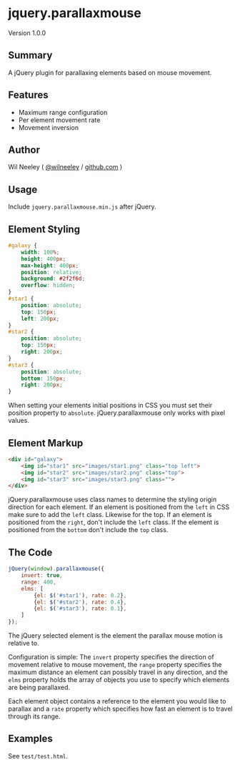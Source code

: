 # jquery.parallaxmouse

Version 1.0.0

## Summary

A jQuery plugin for parallaxing elements based on mouse movement.

## Features

* Maximum range configuration
* Per element movement rate
* Movement inversion

## Author

Wil Neeley ( [@wilneeley](http://twitter.com/wilneeley) / [github.com](https://github.com/Xaxis) )

## Usage

Include `jquery.parallaxmouse.min.js` after jQuery.

## Element Styling

```css
#galaxy {
    width: 100%;
    height: 400px;
    max-height: 400px;
    position: relative;
    background: #2f2f6d;
    overflow: hidden;
}
#star1 {
    position: absolute;
    top: 150px;
    left: 200px;
}
#star2 {
    position: absolute;
    top: 150px;
    right: 200px;
}
#star3 {
    position: absolute;
    bottom: 150px;
    right: 200px;
}
```

When setting your elements initial positions in CSS you must set their position property to `absolute`. 
jQuery.parallaxmouse only works with pixel values.

## Element Markup

```html
<div id="galaxy">
    <img id="star1" src="images/star1.png" class="top left">
    <img id="star2" src="images/star2.png" class="top">
    <img id="star3" src="images/star3.png" class="">
</div>
```

jQuery.parallaxmouse uses class names to determine the styling origin direction for each element. If an element is 
positioned from the `left` in CSS make sure to add the `left` class. Likewise for the top. If an element is positioned
from the `right`, don't include the `left` class. If the element is positioned from the `bottom` don't include the `top`
class.

## The Code

```javascript
jQuery(window).parallaxmouse({
    invert: true,
    range: 400,
    elms: [
        {el: $('#star1'), rate: 0.2},
        {el: $('#star2'), rate: 0.4},
        {el: $('#star3'), rate: 0.1},
    ]
});
```

The jQuery selected element is the element the parallax mouse motion is relative to.

Configuration is simple: The `invert` property specifies the direction of movement relative to mouse movement, the
`range` property specifies the maximum distance an element can possibly travel in any direction, and the `elms` property
holds the array of objects you use to specify which elements are being parallaxed. 

Each element object contains a reference to the element you would like to parallax and a `rate` property which specifies
how fast an element is to travel through its range.

## Examples

See `test/test.html`.
